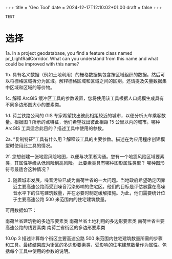 +++
title = 'Geo Tool'
date = 2024-12-17T12:10:02+01:00
draft = false
+++

`TEST`

# 选择


1a. In a project geodatabase, you find a feature class named pr_LightRailCorridor. What can you understand from this name and what could be improved with this name?


1b. 具有名义数据（例如土地利用）的栅格数据集包含按区域组织的数据。然后可以将栅格区域拆分为区域。解释栅格区域和区域之间的区别。还请提及矢量数据集中区域和区域的等价物。


1c. 解释 ArcGIS 缓冲区工具的参数设置，您将使用该工具根据人口规模生成具有不同多边形圆大小的要素类。



1d. 荷兰铁路公司的 GIS 专家希望找出彼此相距较近的城市，以便分析火车乘客数量。根据图 1 所示的点特征，他们希望找出彼此相距 15 公里以内的城市。哪种 ArcGIS 工具适合此目的？描述工具中使用的参数。



2a. “复制特征”工具有什么用？解释该工具的主要参数。描述在为应用程序创建模型时使用此工具的情况。


2f. 您想创建一张地震风险地图，以便与决策者沟通。您有一个地震风险区域要素类，其属性等级从低风险到高风险。
此要素类具有哪种图形属性类型？
哪种图形符号最适合这种情况？


3. 随着城市发展，噪音污染已成为南荷兰省的一大问题。当地政府希望确定因靠近主要高速公路而受到噪音污染影响的住宅区。他们的目标是评估暴露在高噪音水平下的住宅建筑数量，并在必要时制定缓解措施。为此，他们需要统计位于主要高速公路 500 米范围内的住宅建筑数量。

可用数据如下：

南荷兰省建筑物的多边形要素类
南荷兰省土地利用的多边形要素类
南荷兰省主要高速公路的线要素类
南荷兰省街区的多边形要素类

10.0p 3
描述计算每个街区主要高速公路 500 米范围内住宅建筑数量所需的步骤和工具。最终结果应为街区的多边形要素类，受影响的住宅建筑数量作为属性。包括每个工具中使用的参数的说明。


